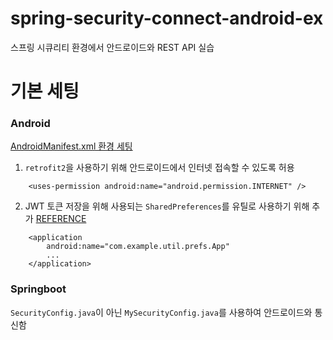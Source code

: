 # spring-security-connect-android-ex
스프링 시큐리티 환경에서 안드로이드와 REST API 실습

# 기본 세팅

### Android
[AndroidManifest.xml 환경 세팅](https://github.com/legowww/spring-security-connect-android-ex/blob/d17485f3dd72cfa87929db3a51db8cdabd217ce8/MyAndroid_code/app/src/main/AndroidManifest.xml)

1. `retrofit2`을 사용하기 위해 안드로이드에서 인터넷 접속할 수 있도록 허용
```
    <uses-permission android:name="android.permission.INTERNET" />
```
2. JWT 토큰 저장을 위해 사용되는 `SharedPreferences`를 유틸로 사용하기 위해 추가
[REFERENCE](https://velog.io/@jinstonlee/%EC%95%88%EB%93%9C%EB%A1%9C%EC%9D%B4%EB%93%9C%EC%97%90%EC%84%9C-JWT-%EC%82%AC%EC%9A%A9%ED%95%98%EA%B8%B0)
```
    <application
        android:name="com.example.util.prefs.App"
        ...
    </application>
```

### Springboot
`SecurityConfig.java`이 아닌 `MySecurityConfig.java`를 사용하여 안드로이드와 통신함
